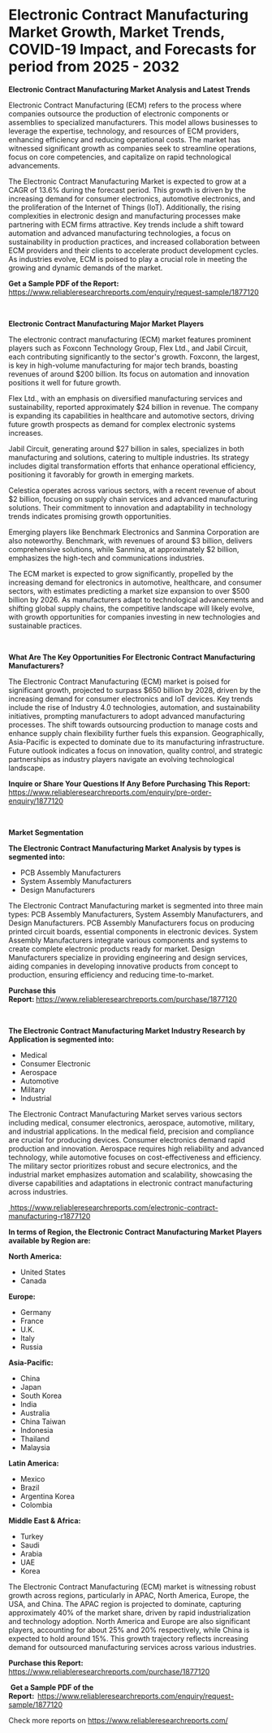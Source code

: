 <p><h1>Electronic Contract Manufacturing Market Growth, Market Trends, COVID-19 Impact, and Forecasts for period from 2025 - 2032</h1></p><p><strong>Electronic Contract Manufacturing Market Analysis and Latest Trends</strong></p>
<p><p>Electronic Contract Manufacturing (ECM) refers to the process where companies outsource the production of electronic components or assemblies to specialized manufacturers. This model allows businesses to leverage the expertise, technology, and resources of ECM providers, enhancing efficiency and reducing operational costs. The market has witnessed significant growth as companies seek to streamline operations, focus on core competencies, and capitalize on rapid technological advancements.</p><p>The Electronic Contract Manufacturing Market is expected to grow at a CAGR of 13.6% during the forecast period. This growth is driven by the increasing demand for consumer electronics, automotive electronics, and the proliferation of the Internet of Things (IoT). Additionally, the rising complexities in electronic design and manufacturing processes make partnering with ECM firms attractive. Key trends include a shift toward automation and advanced manufacturing technologies, a focus on sustainability in production practices, and increased collaboration between ECM providers and their clients to accelerate product development cycles. As industries evolve, ECM is poised to play a crucial role in meeting the growing and dynamic demands of the market.</p></p>
<p><strong>Get a Sample PDF of the Report:&nbsp;</strong> <a href="https://www.reliableresearchreports.com/enquiry/request-sample/1877120?utm_campaign=2229&utm_medium=2&utm_source=Github&utm_content=ia&utm_term=19022025&utm_id=electronic-contract-manufacturing">https://www.reliableresearchreports.com/enquiry/request-sample/1877120</a></p>
<p>&nbsp;</p>
<p><strong>Electronic Contract Manufacturing Major Market Players</strong></p>
<p><p>The electronic contract manufacturing (ECM) market features prominent players such as Foxconn Technology Group, Flex Ltd., and Jabil Circuit, each contributing significantly to the sector's growth. Foxconn, the largest, is key in high-volume manufacturing for major tech brands, boasting revenues of around $200 billion. Its focus on automation and innovation positions it well for future growth.</p><p>Flex Ltd., with an emphasis on diversified manufacturing services and sustainability, reported approximately $24 billion in revenue. The company is expanding its capabilities in healthcare and automotive sectors, driving future growth prospects as demand for complex electronic systems increases.</p><p>Jabil Circuit, generating around $27 billion in sales, specializes in both manufacturing and solutions, catering to multiple industries. Its strategy includes digital transformation efforts that enhance operational efficiency, positioning it favorably for growth in emerging markets.</p><p>Celestica operates across various sectors, with a recent revenue of about $2 billion, focusing on supply chain services and advanced manufacturing solutions. Their commitment to innovation and adaptability in technology trends indicates promising growth opportunities.</p><p>Emerging players like Benchmark Electronics and Sanmina Corporation are also noteworthy. Benchmark, with revenues of around $3 billion, delivers comprehensive solutions, while Sanmina, at approximately $2 billion, emphasizes the high-tech and communications industries.</p><p>The ECM market is expected to grow significantly, propelled by the increasing demand for electronics in automotive, healthcare, and consumer sectors, with estimates predicting a market size expansion to over $500 billion by 2026. As manufacturers adapt to technological advancements and shifting global supply chains, the competitive landscape will likely evolve, with growth opportunities for companies investing in new technologies and sustainable practices.</p></p>
<p>&nbsp;</p>
<p><strong>What Are The Key Opportunities For Electronic Contract Manufacturing Manufacturers?</strong></p>
<p><p>The Electronic Contract Manufacturing (ECM) market is poised for significant growth, projected to surpass $650 billion by 2028, driven by the increasing demand for consumer electronics and IoT devices. Key trends include the rise of Industry 4.0 technologies, automation, and sustainability initiatives, prompting manufacturers to adopt advanced manufacturing processes. The shift towards outsourcing production to manage costs and enhance supply chain flexibility further fuels this expansion. Geographically, Asia-Pacific is expected to dominate due to its manufacturing infrastructure. Future outlook indicates a focus on innovation, quality control, and strategic partnerships as industry players navigate an evolving technological landscape.</p></p>
<p><strong>Inquire or Share Your Questions If Any Before Purchasing This Report:</strong> <a href="https://www.reliableresearchreports.com/enquiry/pre-order-enquiry/1877120?utm_campaign=2229&utm_medium=2&utm_source=Github&utm_content=ia&utm_term=19022025&utm_id=electronic-contract-manufacturing">https://www.reliableresearchreports.com/enquiry/pre-order-enquiry/1877120</a></p>
<p>&nbsp;</p>
<p><strong>Market Segmentation</strong></p>
<p><strong>The Electronic Contract Manufacturing Market Analysis by types is segmented into:</strong></p>
<p><ul><li>PCB Assembly Manufacturers</li><li>System Assembly Manufacturers</li><li>Design Manufacturers</li></ul></p>
<p><p>The Electronic Contract Manufacturing market is segmented into three main types: PCB Assembly Manufacturers, System Assembly Manufacturers, and Design Manufacturers. PCB Assembly Manufacturers focus on producing printed circuit boards, essential components in electronic devices. System Assembly Manufacturers integrate various components and systems to create complete electronic products ready for market. Design Manufacturers specialize in providing engineering and design services, aiding companies in developing innovative products from concept to production, ensuring efficiency and reducing time-to-market.</p></p>
<p><strong>Purchase this Report:&nbsp;</strong><a href="https://www.reliableresearchreports.com/purchase/1877120?utm_campaign=2229&utm_medium=2&utm_source=Github&utm_content=ia&utm_term=19022025&utm_id=electronic-contract-manufacturing">https://www.reliableresearchreports.com/purchase/1877120</a></p>
<p>&nbsp;</p>
<p><strong>The Electronic Contract Manufacturing Market Industry Research by Application is segmented into:</strong></p>
<p><ul><li>Medical</li><li>Consumer Electronic</li><li>Aerospace</li><li>Automotive</li><li>Military</li><li>Industrial</li></ul></p>
<p><p>The Electronic Contract Manufacturing Market serves various sectors including medical, consumer electronics, aerospace, automotive, military, and industrial applications. In the medical field, precision and compliance are crucial for producing devices. Consumer electronics demand rapid production and innovation. Aerospace requires high reliability and advanced technology, while automotive focuses on cost-effectiveness and efficiency. The military sector prioritizes robust and secure electronics, and the industrial market emphasizes automation and scalability, showcasing the diverse capabilities and adaptations in electronic contract manufacturing across industries.</p></p>
<p><a href="https://www.reliableresearchreports.com/electronic-contract-manufacturing-r1877120?utm_campaign=2229&utm_medium=2&utm_source=Github&utm_content=ia&utm_term=19022025&utm_id=electronic-contract-manufacturing">&nbsp;https://www.reliableresearchreports.com/electronic-contract-manufacturing-r1877120</a></p>
<p><strong>In terms of Region, the Electronic Contract Manufacturing Market Players available by Region are:</strong></p>
<p>
    <p> <strong> North America: </strong>
        <ul>
            <li>United States</li>
            <li>Canada</li>
        </ul>
        </p> 
    <p> <strong> Europe: </strong>
        <ul>
            <li>Germany</li>
            <li>France</li>
            <li>U.K.</li>
            <li>Italy</li>
            <li>Russia</li>
        </ul>
        </p> 
    <p> <strong> Asia-Pacific: </strong>
        <ul>
            <li>China</li>
            <li>Japan</li>
            <li>South Korea</li>
            <li>India</li>
            <li>Australia</li>
            <li>China Taiwan</li>
            <li>Indonesia</li>
            <li>Thailand</li>
            <li>Malaysia</li>
        </ul>
        </p> 
    <p> <strong> Latin America: </strong>
        <ul>
            <li>Mexico</li>
            <li>Brazil</li>
            <li>Argentina Korea</li>
            <li>Colombia</li>
        </ul>
        </p> 
    <p> <strong> Middle East & Africa: </strong>
        <ul>
            <li>Turkey</li>
            <li>Saudi</li>
            <li>Arabia</li>
            <li>UAE</li>
            <li>Korea</li>
        </ul>
    </p>
    </p>
<p><p>The Electronic Contract Manufacturing (ECM) market is witnessing robust growth across regions, particularly in APAC, North America, Europe, the USA, and China. The APAC region is projected to dominate, capturing approximately 40% of the market share, driven by rapid industrialization and technology adoption. North America and Europe are also significant players, accounting for about 25% and 20% respectively, while China is expected to hold around 15%. This growth trajectory reflects increasing demand for outsourced manufacturing services across various industries.</p></p>
<p><strong>Purchase this Report: </strong><a href="https://www.reliableresearchreports.com/purchase/1877120?utm_campaign=2229&utm_medium=2&utm_source=Github&utm_content=ia&utm_term=19022025&utm_id=electronic-contract-manufacturing">https://www.reliableresearchreports.com/purchase/1877120</a></p>
<p>&nbsp;<strong>Get a Sample PDF of the Report:&nbsp;&nbsp;</strong><a href="https://www.reliableresearchreports.com/enquiry/request-sample/1877120?utm_campaign=2229&utm_medium=2&utm_source=Github&utm_content=ia&utm_term=19022025&utm_id=electronic-contract-manufacturing">https://www.reliableresearchreports.com/enquiry/request-sample/1877120</a></p>
<p><strong></strong></p>
<p>Check more reports on <a href="https://www.reliableresearchreports.com/?utm_campaign=2229&utm_medium=2&utm_source=Github&utm_content=ia&utm_term=19022025&utm_id=electronic-contract-manufacturing">https://www.reliableresearchreports.com/</a></p>